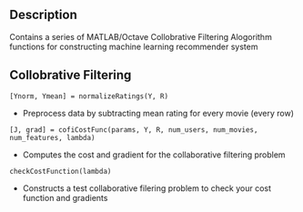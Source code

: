 ## Description
Contains a series of MATLAB/Octave Collobrative Filtering Alogorithm functions for constructing machine learning recommender system

## Collobrative Filtering
```
[Ynorm, Ymean] = normalizeRatings(Y, R)
```
  - Preprocess data by subtracting mean rating for every movie (every row)

```
[J, grad] = cofiCostFunc(params, Y, R, num_users, num_movies, num_features, lambda)

```
  - Computes the cost and gradient for the collaborative filtering problem

```
checkCostFunction(lambda)
```
  - Constructs a test collaborative filering problem to check your cost function and gradients
